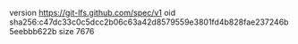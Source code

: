 version https://git-lfs.github.com/spec/v1
oid sha256:c47dc33c0c5dcc2b06c63a42d8579559e3801fd4b828fae237246b5eebbb622b
size 7676
